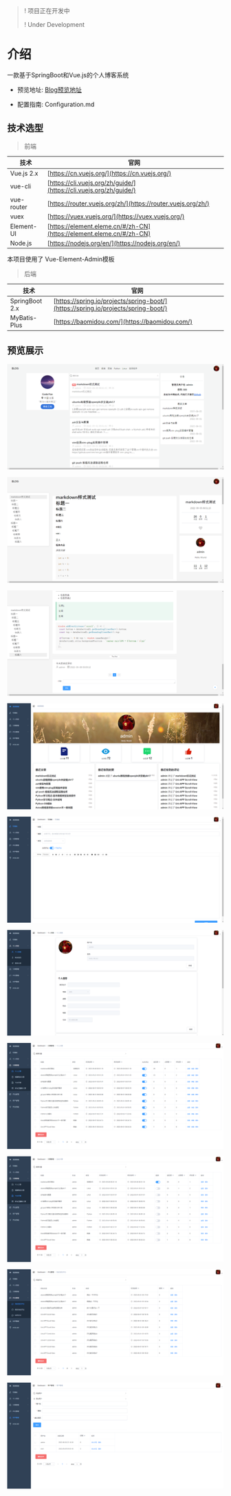 > ! 项目正在开发中
> 
> ! Under Development

# 介绍

一款基于SpringBoot和Vue.js的个人博客系统

- 预览地址: [Blog预览地址](http://demo.evilemperor.top/#/)

- 配置指南: Configuration.md

## 技术选型

> 前端

| 技术         | 官网                                                                   |
| ---------- | -------------------------------------------------------------------- |
| Vue.js 2.x | [https://cn.vuejs.org/](https://cn.vuejs.org/)                       |
| vue-cli    | [https://cli.vuejs.org/zh/guide/](https://cli.vuejs.org/zh/guide/)   |
| vue-router | [https://router.vuejs.org/zh/](https://router.vuejs.org/zh/)         |
| vuex       | [https://vuex.vuejs.org/](https://vuex.vuejs.org/)                   |
| Element-UI | [https://element.eleme.cn/#/zh-CN](https://element.eleme.cn/#/zh-CN) |
| Node.js    | [https://nodejs.org/en/](https://nodejs.org/en/)                     |

本项目使用了 Vue-Element-Admin模板

> 后端

| 技术             | 官网                                                                                 |
| -------------- | ---------------------------------------------------------------------------------- |
| SpringBoot 2.x | [https://spring.io/projects/spring-boot/](https://spring.io/projects/spring-boot/) |
| MyBatis-Plus   | [https://baomidou.com/](https://baomidou.com/)                                     |

## 预览展示

![](assets/2022-09-08-20-10-39-image.png)

![](assets/2022-09-08-20-11-30-image.png)

![](assets/2022-09-08-20-11-39-image.png)

![](assets/2022-09-08-20-11-50-image.png)

![](assets/2022-09-08-20-11-59-image.png)

![](assets/2022-09-08-20-12-10-image.png)

![](assets/2022-09-08-20-12-19-image.png)

![](assets/2022-09-08-20-12-27-image.png)

![](assets/2022-09-08-20-12-36-image.png)

![](assets/2022-09-08-20-12-48-image.png)
